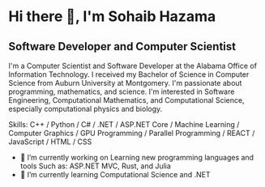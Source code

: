 

# Hi there 👋, I'm Sohaib Hazama
## Software Developer and Computer Scientist
I'm a Computer Scientist and Software Developer at the Alabama Office of Information Technology. I received my Bachelor of Science in Computer Science from Auburn University at Montgomery. I'm passionate about programming, mathematics, and science. I'm interested in Software Engineering, Computational Mathematics, and Computational Science, especially computational physics and biology.

Skills: C++ / Python / C# / .NET / ASP.NET Core / Machine Learning / Computer Graphics / GPU Programming / Parallel Programming / REACT / JavaScript / HTML / CSS

- 🔭 I’m currently working on Learning new programming languages and tools Such as: ASP.NET MVC, Rust, and Julia
- 🌱 I’m currently learning Computational Science and .NET
